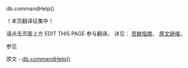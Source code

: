  db.commandHelp()

 ！本页翻译征集中！

请点击页面上方 EDIT THIS PAGE 参与翻译。
详见：
[贡献指南]( https://github.com/JinMuInfo/MongoDB-Manual-zh/blob/master/CONTRIBUTING.md )、
[原文链接](  https://docs.mongodb.com/manual/reference/method/db.commandHelp/  )。

 参见

原文 - [db.commandHelp()]( https://docs.mongodb.com/manual/reference/method/db.commandHelp/ )

